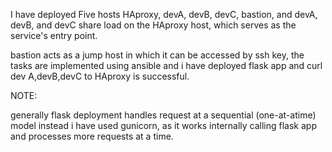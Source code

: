 I have deployed Five hosts HAproxy, devA, devB, devC, bastion, and  devA, devB, and devC share load on the HAproxy host, which serves as the service's entry point.

bastion acts as a jump host in which it can be accessed by ssh key,
the tasks are implemented using ansible and i have deployed flask app and curl dev A,devB,devC to HAproxy is successful. 

NOTE: 

generally flask deployment handles request at a sequential (one-at-atime) model instead i have used gunicorn, as it works internally calling flask app and processes more requests at a time.
